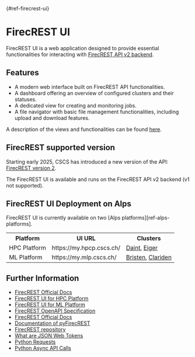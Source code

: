 [](){#ref-firecrest-ui}
# FirecREST UI

FirecREST UI is a web application designed to provide essential functionalities for interacting with [FirecREST API v2 backend](https://docs.cscs.ch/services/firecrest/).

## Features

- A modern web interface built on FirecREST API functionalities.
- A dashboard offering an overview of configured clusters and their statuses.
- A dedicated view for creating and monitoring jobs.
- A file navigator with basic file management functionalities, including upload and download features.

A description of the views and functionalities can be found [here](https://eth-cscs.github.io/firecrest-ui/documentation/).

## FirecREST supported version

Starting early 2025, CSCS has introduced a new version of the API: [FirecREST version 2](https://eth-cscs.github.io/firecrest-v2).

The FirecREST UI is available and runs on the FirecREST API v2 backend (v1 not supported).

## FirecREST UI Deployment on Alps

FirecREST UI is currently available on two [Alps platforms][ref-alps-platforms].

<table>
  <tr>
    <th>Platform</th>
    <th>UI URL</th>
    <th>Clusters</th>
  </tr>
  <tr>
    <td>HPC Platform</td>
    <td>https://my.hpcp.cscs.ch/</td>
    <td><a href="../../clusters/daint">Daint</a>, <a href="../../clusters/eiger">Eiger</a></td>
  </tr>
  <tr>
    <td>ML Platform</td>
    <td>https://my.mlp.cscs.ch/</td>
    <td><a href="../../clusters/bristen">Bristen</a>, <a href="../../clusters/clariden">Clariden</a></td>
  </tr>
</table>


## Further Information

* [FirecREST Official Docs](https://eth-cscs.github.io/firecrest-ui/)
* [FirecREST UI for HPC Platform](https://my.hpcp.cscs.ch)
* [FirecREST UI for ML Platform](https://my.mlp.cscs.ch)
* [FirecREST OpenAPI Specification](https://eth-cscs.github.io/firecrest-v2/openapi)
* [FirecREST Official Docs](https://eth-cscs.github.io/firecrest-v2)
* [Documentation of pyFirecREST](https://pyfirecrest.readthedocs.io/)
* [FirecREST repository](https://github.com/eth-cscs/firecrest-v2)
* [What are JSON Web Tokens](https://jwt.io/introduction)
* [Python Requests](https://requests.readthedocs.io/en/master/user/quickstart)
* [Python Async API Calls](https://docs.aiohttp.org/en/stable/)
